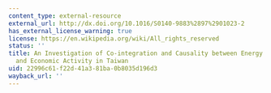 ```yaml
---
content_type: external-resource
external_url: http://dx.doi.org/10.1016/S0140-9883%2897%2901023-2
has_external_license_warning: true
license: https://en.wikipedia.org/wiki/All_rights_reserved
status: ''
title: An Investigation of Co-integration and Causality between Energy Consumption
  and Economic Activity in Taiwan
uid: 22996c61-f22d-41a3-81ba-0b8035d196d3
wayback_url: ''
---
```

